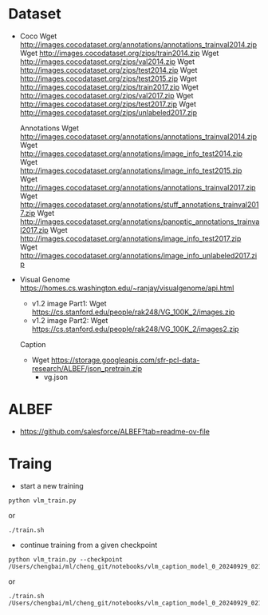 # Dataset
 - Coco
    Wget http://images.cocodataset.org/annotations/annotations_trainval2014.zip
    Wget http://images.cocodataset.org/zips/train2014.zip 
    Wget http://images.cocodataset.org/zips/val2014.zip
    Wget http://images.cocodataset.org/zips/test2014.zip
    Wget http://images.cocodataset.org/zips/test2015.zip
    Wget http://images.cocodataset.org/zips/train2017.zip 
    Wget http://images.cocodataset.org/zips/val2017.zip 
    Wget http://images.cocodataset.org/zips/test2017.zip
    Wget http://images.cocodataset.org/zips/unlabeled2017.zip 

    Annotations
    Wget http://images.cocodataset.org/annotations/annotations_trainval2014.zip
    Wget http://images.cocodataset.org/annotations/image_info_test2014.zip 
    Wget http://images.cocodataset.org/annotations/image_info_test2015.zip
    Wget http://images.cocodataset.org/annotations/annotations_trainval2017.zip 
    Wget http://images.cocodataset.org/annotations/stuff_annotations_trainval2017.zip 
    Wget http://images.cocodataset.org/annotations/panoptic_annotations_trainval2017.zip
    Wget http://images.cocodataset.org/annotations/image_info_test2017.zip
    Wget http://images.cocodataset.org/annotations/image_info_unlabeled2017.zip


- Visual Genome
   https://homes.cs.washington.edu/~ranjay/visualgenome/api.html
   - v1.2 image Part1: Wget https://cs.stanford.edu/people/rak248/VG_100K_2/images.zip
   - v1.2 image Part2: Wget https://cs.stanford.edu/people/rak248/VG_100K_2/images2.zip

   Caption
   - Wget https://storage.googleapis.com/sfr-pcl-data-research/ALBEF/json_pretrain.zip
      - vg.json

# ALBEF
 - https://github.com/salesforce/ALBEF?tab=readme-ov-file

# Traing
 - start a new training
 ```
 python vlm_train.py
 ```
 or 
 ```
 ./train.sh
 ```

 - continue training from a given checkpoint
 ```
 python vlm_train.py --checkpoint /Users/chengbai/ml/cheng_git/notebooks/vlm_caption_model_0_20240929_021240_21300.pt
 ```
 or 
 ```
 ./train.sh /Users/chengbai/ml/cheng_git/notebooks/vlm_caption_model_0_20240929_021240_21300.pt
 ```